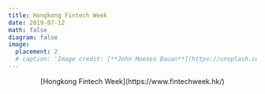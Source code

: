 ```yaml
---
title: Hongkong Fintech Week
date: 2019-07-12
math: false
diagram: false
image:
  placement: 2
  # caption: 'Image credit: [**John Moeses Bauan**](https://unsplash.com/photos/OGZtQF8iC0g)'
---
```

<center>[Hongkong Fintech Week](https://www.fintechweek.hk/)</center>
